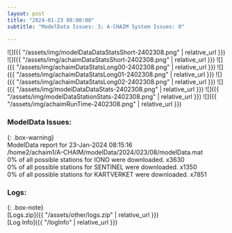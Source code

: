```yaml
---
layout: post
title: "2024-01-23 08:00:00"
subtitle: "ModelData Issues: 3; A-CHAIM System Issues: 0"

---
```


![]({{ "/assets/img/modelDataDataStatsShort-2402308.png" | relative_url }})
![]({{ "/assets/img/achaimDataStatsShort-2402308.png" | relative_url }})
![]({{ "/assets/img/achaimDataStatsLong00-2402308.png" | relative_url }})
![]({{ "/assets/img/achaimDataStatsLong01-2402308.png" | relative_url }})
![]({{ "/assets/img/achaimDataStatsLong02-2402308.png" | relative_url }})
![]({{ "/assets/img/modelDataDataStats-2402308.png" | relative_url }})
![]({{ "/assets/img/modelDataStationStats-2402308.png" | relative_url }})
![]({{ "/assets/img/achaimRunTime-2402308.png" | relative_url }})


### ModelData Issues:  
  
{: .box-warning}  
 ModelData report for 23-Jan-2024 08:15:16   
 /home2/achaim1/A-CHAIM/modelData/2024/023/08/modelData.mat   
 0% of all possible stations for IONO were downloaded. x3630   
 0% of all possible stations for SENTINEL were downloaded. x1350   
 0% of all possible stations for KARTVERKET were downloaded. x7851   
  


### Logs:  
  
{: .box-note}  
[Logs.zip]({{ "/assets/other/logs.zip" | relative_url }})  
[Log Info]({{ "/logInfo" | relative_url }})  
